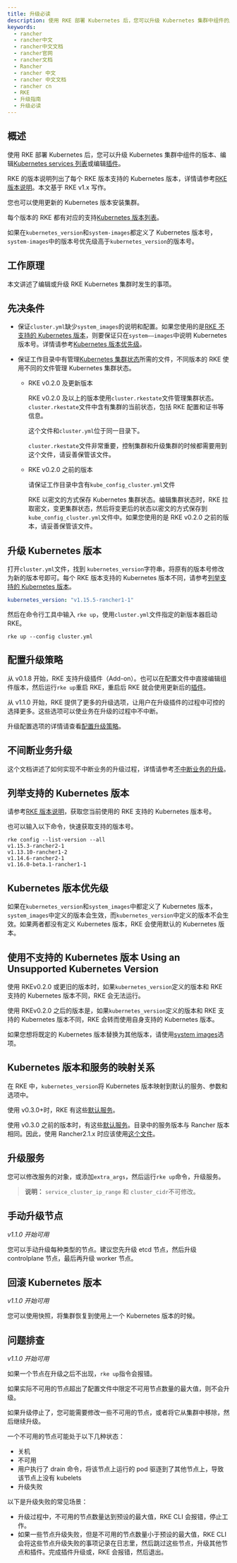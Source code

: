 ```yaml
---
title: 升级必读
description: 使用 RKE 部署 Kubernetes 后，您可以升级 Kubernetes 集群中组件的版本、编辑Kubernetes services 列表或编辑插件。
keywords:
  - rancher
  - rancher中文
  - rancher中文文档
  - rancher官网
  - rancher文档
  - Rancher
  - rancher 中文
  - rancher 中文文档
  - rancher cn
  - RKE
  - 升级指南
  - 升级必读
---
```


## 概述

使用 RKE 部署 Kubernetes 后，您可以升级 Kubernetes 集群中组件的版本、编辑[Kubernetes services 列表](/docs/rke/config-options/services/_index)或编辑[插件](/docs/rke/config-options/add-ons/_index)。

RKE 的版本说明列出了每个 RKE 版本支持的 Kubernetes 版本，详情请参考[RKE 版本说明](https://github.com/rancher/rke/releases/)。本文基于 RKE v1.x 写作。

您也可以使用更新的 Kubernetes 版本安装集群。

每个版本的 RKE 都有对应的支持[Kubernetes 版本列表](#listing-supported-kubernetes-versions)。

如果在`kubernetes_version`和`system-images`都定义了 Kubernetes 版本号，`system-images`中的版本号优先级高于`kubernetes_version`的版本号。

## 工作原理

本文讲述了编辑或升级 RKE Kubernetes 集群时发生的事项。

## 先决条件

- 保证`cluster.yml`缺少`system_images`的说明和配置。如果您使用的是[RKE 不支持的 Kubernetes 版本](#using-an-unsupported-kubernetes-version)，则要保证只在`system——images`中说明 Kubernetes 版本号。详情请参考[Kubernetes 版本优先级](#kubernetes-version-precedence)。

* 保证工作目录中有管理[Kubernetes 集群状态](/docs/rke/installation/_index)所需的文件，不同版本的 RKE 使用不同的文件管理 Kubernetes 集群状态。

  - RKE v0.2.0 及更新版本

    RKE v0.2.0 及以上的版本使用`cluster.rkestate`文件管理集群状态。`cluster.rkestate`文件中含有集群的当前状态，包括 RKE 配置和证书等信息。

    这个文件和`cluster.yml`位于同一目录下。

    `cluster.rkestate`文件非常重要，控制集群和升级集群的时候都需要用到这个文件，请妥善保管该文件。

  - RKE v0.2.0 之前的版本

    请保证工作目录中含有`kube_config_cluster.yml`文件

    RKE 以密文的方式保存 Kubernetes 集群状态。编辑集群状态时，RKE 拉取密文，变更集群状态，然后将变更后的状态以密文的方式保存到`kube_config_cluster.yml`文件中。如果您使用的是 RKE v0.2.0 之前的版本，请妥善保管该文件。

## 升级 Kubernetes 版本

打开`cluster.yml`文件，找到 `kubernetes_version`字符串，将原有的版本号修改为新的版本号即可。每个 RKE 版本支持的 Kubernetes 版本不同，请参考[列举支持的 Kubernetes 版本](#listing-supported-kubernetes-versions)。

```yaml
kubernetes_version: "v1.15.5-rancher1-1"
```

然后在命令行工具中输入 `rke up`，使用`cluster.yml`文件指定的新版本器启动 RKE。

```shell
rke up --config cluster.yml
```

## 配置升级策略

从 v0.1.8 开始，RKE 支持升级插件（Add-on）。也可以在配置文件中直接编辑组件版本，然后运行`rke up`重启 RKE，重启后 RKE 就会使用更新后的[插件](/docs/rke/config-options/add-ons/_index)。

从 v1.1.0 开始，RKE 提供了更多的升级选项，让用户在升级插件的过程中可控的选择更多。这些选项可以使业务在升级的过程中不中断。

升级配置选项的详情请查看[配置升级策略](/docs/rke/upgrades/configuring-strategy/_index)。

## 不间断业务升级

这个文档讲述了如何实现不中断业务的升级过程，详情请参考[不中断业务的升级](/docs/rke/upgrades/maintaining-availability/_index)。

## 列举支持的 Kubernetes 版本

请参考[RKE 版本说明](https://github.com/rancher/rke/releases)，获取您当前使用的 RKE 支持的 Kubernetes 版本号。

也可以输入以下命令，快速获取支持的版本号。

```shell
rke config --list-version --all
v1.15.3-rancher2-1
v1.13.10-rancher1-2
v1.14.6-rancher2-1
v1.16.0-beta.1-rancher1-1
```

## Kubernetes 版本优先级

如果在`kubernetes_version`和`system_images`中都定义了 Kubernetes 版本，`system_images`中定义的版本会生效，而`kubernetes_version`中定义的版本不会生效。如果两者都没有定义 Kubernetes 版本，RKE 会使用默认的 Kubernetes 版本。

## 使用不支持的 Kubernetes 版本 Using an Unsupported Kubernetes Version

使用 RKEv0.2.0 或更旧的版本时，如果`kubernetes_version`定义的版本和 RKE 支持的 Kubernetes 版本不同，RKE 会无法运行。

使用 RKEv0.2.0 之后的版本是，如果`kubernetes_version`定义的版本和 RKE 支持的 Kubernetes 版本不同，RKE 会转而使用自身支持的 Kubernetes 版本。

如果您想将既定的 Kubernetes 版本替换为其他版本，请使用[system images](/docs/rke/config-options/system-images/_index)选项。

## Kubernetes 版本和服务的映射关系

在 RKE 中，`kubernetes_version`将 Kubernetes 版本映射到默认的服务、参数和选项中。

使用 v0.3.0+时，RKE 有这些[默认服务](https://github.com/rancher/kontainer-driver-metadata/blob/master/rke/k8s_service_options.go)。

使用 v0.3.0 之前的版本时，有这些[默认服务](https://github.com/rancher/types/blob/release/v2.2/apis/management.cattle.io/v3/k8s_defaults.go)。目录中的服务版本与 Rancher 版本相同。因此，使用 Rancher2.1.x 时应该使用[这个文件](https://github.com/rancher/types/blob/release/v2.1/apis/management.cattle.io/v3/k8s_defaults.go)。

## 升级服务

您可以修改服务的对象，或添加`extra_args`，然后运行`rke up`命令，升级服务。

> **说明：** `service_cluster_ip_range` 和 `cluster_cidr`不可修改。

## 手动升级节点

_v1.1.0 开始可用_

您可以手动升级每种类型的节点。建议您先升级 etcd 节点，然后升级 controlplane 节点，最后再升级 worker 节点。

## 回滚 Kubernetes 版本

_v1.1.0 开始可用_

您可以使用快照，将集群恢复到使用上一个 Kubernetes 版本的时候。

## 问题排查

_v1.1.0 开始可用_

如果一个节点在升级之后不出现，`rke up`指令会报错。

如果实际不可用的节点超出了配置文件中限定不可用节点数量的最大值，则不会升级。

如果升级停止了，您可能需要修改一些不可用的节点，或者将它从集群中移除，然后继续升级。

一个不可用的节点可能处于以下几种状态：

- 关机
- 不可用
- 用户执行了 drain 命令，将该节点上运行的 pod 驱逐到了其他节点上，导致该节点上没有 kubelets
- 升级失败

以下是升级失败的常见场景：

- 升级过程中，不可用的节点数量达到预设的最大值，RKE CLI 会报错，停止工作。
- 如果一些节点升级失败，但是不可用的节点数量小于预设的最大值，RKE CLI 会将这些节点升级失败的事项记录在日志里，然后跳过这些节点，升级其他节点和插件。完成插件升级或，RKE 会报错，然后退出。
